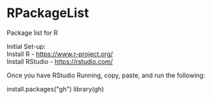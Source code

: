 # RPackageList
Package list for R

Initial Set-up: <br/>
Install R - https://www.r-project.org/  <br/>
Install RStudio - https://rstudio.com/  <br/>

Once you have RStudio Running, copy, paste, and run the following: <br/>

install.packages("gh")
library(gh)




